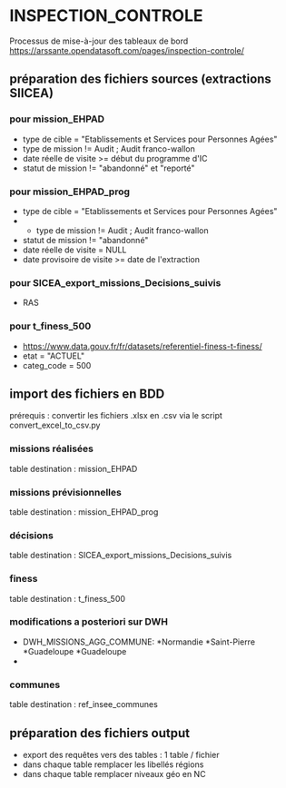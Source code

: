 # INSPECTION_CONTROLE
Processus de mise-à-jour des tableaux de bord https://arssante.opendatasoft.com/pages/inspection-controle/

## préparation des fichiers sources (extractions SIICEA)
### pour mission_EHPAD
- type de cible = "Etablissements et Services pour Personnes Agées"
- type de mission != Audit ; Audit franco-wallon
- date réelle de visite >= début du programme d'IC
- statut de mission != "abandonné" et "reporté"
### pour mission_EHPAD_prog
- type de cible = "Etablissements et Services pour Personnes Agées"
- - type de mission != Audit ; Audit franco-wallon
- statut de mission != "abandonné"
- date réelle de visite = NULL
- date provisoire de visite >= date de l'extraction
### pour SICEA_export_missions_Decisions_suivis
- RAS
### pour t_finess_500
- https://www.data.gouv.fr/fr/datasets/referentiel-finess-t-finess/
- etat = "ACTUEL"
- categ_code = 500

## import des fichiers en BDD
prérequis : convertir les fichiers .xlsx en .csv via le script convert_excel_to_csv.py 

### missions réalisées
table destination : mission_EHPAD

### missions prévisionnelles
table destination : mission_EHPAD_prog

### décisions
table destination : SICEA_export_missions_Decisions_suivis

### finess
table destination : t_finess_500

### modifications a posteriori sur DWH
- DWH_MISSIONS_AGG_COMMUNE:
*Normandie
*Saint-Pierre
*Guadeloupe
*Guadeloupe
- 
### communes
table destination : ref_insee_communes

## préparation des fichiers output
- export des requêtes vers des tables : 1 table / fichier
- dans chaque table remplacer les libellés régions
- dans chaque table remplacer niveaux géo en NC


